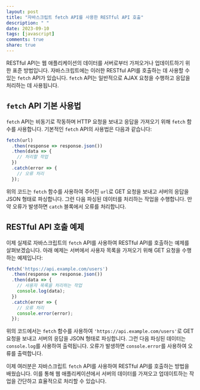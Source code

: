 ```yaml
---
layout: post
title: "자바스크립트 fetch API를 사용한 RESTful API 호출"
description: " "
date: 2023-09-10
tags: [javascript]
comments: true
share: true
---
```


RESTful API는 웹 애플리케이션의 데이터를 서버로부터 가져오거나 업데이트하기 위한 표준 방법입니다. 자바스크립트에는 이러한 RESTful API를 호출하는 데 사용할 수 있는 `fetch` API가 있습니다. `fetch` API는 일반적으로 AJAX 요청을 수행하고 응답을 처리하는 데 사용됩니다.

## `fetch` API 기본 사용법

`fetch` API는 비동기로 작동하며 HTTP 요청을 보내고 응답을 가져오기 위해 `fetch` 함수를 사용합니다. 기본적인 `fetch` API의 사용법은 다음과 같습니다:

```javascript
fetch(url)
  .then(response => response.json())
  .then(data => {
    // 처리할 작업
  })
  .catch(error => {
    // 오류 처리
  });
```

위의 코드는 `fetch` 함수를 사용하여 주어진 `url`로 GET 요청을 보내고 서버의 응답을 JSON 형태로 파싱합니다. 그런 다음 파싱된 데이터를 처리하는 작업을 수행합니다. 만약 오류가 발생하면 `catch` 블록에서 오류를 처리합니다.

## RESTful API 호출 예제

이제 실제로 자바스크립트의 `fetch` API를 사용하여 RESTful API를 호출하는 예제를 살펴보겠습니다. 아래 예제는 서버에서 사용자 목록을 가져오기 위해 GET 요청을 수행하는 예제입니다:

```javascript
fetch('https://api.example.com/users')
  .then(response => response.json())
  .then(data => {
    // 사용자 목록을 처리하는 작업
    console.log(data);
  })
  .catch(error => {
    // 오류 처리
    console.error(error);
  });
```

위의 코드에서는 `fetch` 함수를 사용하여 `'https://api.example.com/users'`로 GET 요청을 보내고 서버의 응답을 JSON 형태로 파싱합니다. 그런 다음 파싱된 데이터는 `console.log`를 사용하여 출력됩니다. 오류가 발생하면 `console.error`를 사용하여 오류를 출력합니다.

이제 여러분은 자바스크립트 `fetch` API를 사용하여 RESTful API를 호출하는 방법을 배웠습니다. 이를 통해 웹 애플리케이션에서 서버의 데이터를 가져오고 업데이트하는 작업을 간단하고 효율적으로 처리할 수 있습니다.